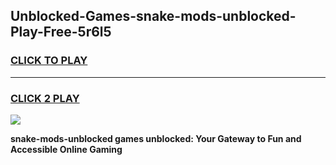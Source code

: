 
## Unblocked-Games-snake-mods-unblocked-Play-Free-5r6l5
<h3>
<a href="https://premium76.site?title=snake-mods-unblocked&ref=12A">CLICK TO PLAY</a></h3>
<hr>

<h3>
<a href="https://premium76.site?title=snake-mods-unblocked&ref=12A">CLICK 2 PLAY</a>
  
</h3>

<a href="https://premium76.site?title=snake-mods-unblocked&ref=12A"><img src="https://clearcache.store/games.png"></a>


**snake-mods-unblocked games unblocked: Your Gateway to Fun and Accessible Online Gaming**
